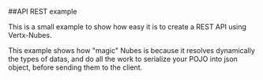 ##API REST example

This is a small example to show how easy it is to create a REST API using Vertx-Nubes.

This example shows how "magic" Nubes is because it resolves dynamically the types of datas, and do all the work to serialize your POJO into json object, before sending them to the client.
